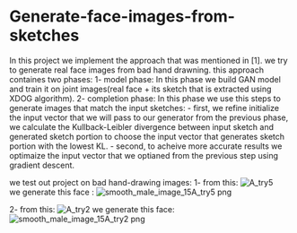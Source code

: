# Generate-face-images-from-sketches
In this project we implement the approach that was mentioned in [1].
we try to generate real face images from bad hand drawning.
this approach containes two phases:
1- model phase:
    In this phase we build GAN model and train it on joint images(real face + its sketch that is extracted using XDOG algorithm).
2- completion phase:
    In this phase we use this steps to generate images that match the input sketches:
      - first, we refine initialize the input vector that we will pass to our generator from the previous phase,
      we calculate the Kullback-Leibler divergence between input sketch and generated sketch portion to choose the input vector that generates sketch portion with the lowest KL.
      - second, to acheive more accurate results we optimaize the input vector that we optianed from the previous step using gradient descent.

we test out project on bad hand-drawing images:
1- from this:
![A_try5](https://github.com/doaa-ali-13/Generate-face-images-from-sketches/assets/83879026/0bcc2b44-4a27-49d1-ba01-f59aeb36ff16)  
 we generate this face :
 ![smooth_male_image_15A_try5 png](https://github.com/doaa-ali-13/Generate-face-images-from-sketches/assets/83879026/afc3dc58-5ed1-416a-8b49-ebec103e18c5)

2- from this:
![A_try2](https://github.com/doaa-ali-13/Generate-face-images-from-sketches/assets/83879026/12fb7e85-6501-45ba-8b76-72290f8a423f)
we generate this face:
![smooth_male_image_15A_try2 png](https://github.com/doaa-ali-13/Generate-face-images-from-sketches/assets/83879026/b297be22-6321-4d58-b5fd-5a4600a4b88f)

    
